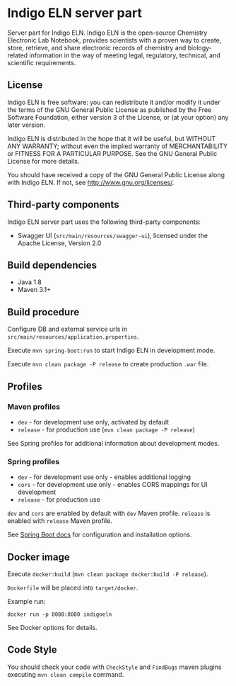 # Indigo ELN server part

Server part for Indigo ELN. Indigo ELN is the open-source Chemistry Electronic Lab Notebook, provides scientists with
a proven way to create, store, retrieve, and share electronic records of chemistry and biology-related information
in the way of meeting legal, regulatory, technical, and scientific requirements.

## License

Indigo ELN is free software: you can redistribute it and/or modify
it under the terms of the GNU General Public License as published by
the Free Software Foundation, either version 3 of the License, or
(at your option) any later version.

Indigo ELN is distributed in the hope that it will be useful,
but WITHOUT ANY WARRANTY; without even the implied warranty of
MERCHANTABILITY or FITNESS FOR A PARTICULAR PURPOSE.  See the
GNU General Public License for more details.

You should have received a copy of the GNU General Public License
along with Indigo ELN.  If not, see <http://www.gnu.org/licenses/>.

## Third-party components

Indigo ELN server part uses the following third-party components: 

- Swagger UI (`src/main/resources/swagger-ui`), licensed under the Apache License, Version 2.0

## Build dependencies

- Java 1.8
- Maven 3.1+

## Build procedure

Configure DB and external service urls in `src/main/resources/application.properties`.

Execute `mvn spring-boot:run` to start Indigo ELN in development mode.

Execute `mvn clean package -P release` to create production `.war` file.

## Profiles

### Maven profiles

- `dev` - for development use only, activated by default
- `release` - for production use (`mvn clean package -P release`)

See Spring profiles for additional information about development modes.

### Spring profiles

- `dev` - for development use only - enables additional logging
- `cors` - for development use only - enables CORS mappings for UI development
- `release` - for production use

`dev` and `cors` are enabled by default with `dev` Maven profile. `release` is enabled with `release` Maven profile.

See [Spring Boot docs](http://docs.spring.io/spring-boot/docs/current/reference/htmlsingle/) for configuration and installation options.

## Docker image

Execute `docker:build` (`mvn clean package docker:build -P release`).

`Dockerfile` will be placed into `target/docker`.

Example run:
 
`docker run -p 8080:8080 indigoeln`

See Docker options for details.

## Code Style

You should check your code with `CheckStyle` and `FindBugs` maven plugins executing `mvn clean compile` command. 
